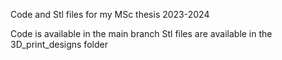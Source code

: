 Code and Stl files for my MSc thesis 2023-2024

Code is available in the main branch
Stl files are available in the 3D_print_designs folder
